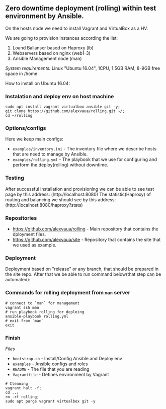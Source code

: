 ## Zero downtime deployment (rolling) within test environment by Ansible.

On the hosts node we need to install Vagrant and VirtualBox as a HV.

We are going to provision instances according the list:

1. Loand Ballanser based on Haproxy (lb)
1. Webservers based on nginx (web1-3)
1. Ansible Management node (man)

*System requirements:*
Linux "Ubuntu 16.04", 1CPU, 1.5GB RAM, 8-9GB free space in /home

How to install on Ubuntu 16.04:
### Instalation and deploy env on host machine
```
sudo apt install vagrant virtualbox ansible git -y;
git clone https://github.com/alexvaua/rolling.git ~/;
cd ~/rolling
```
### Options/configs
Here we keep main configs:
- `examples/inventory.ini` - The inventory file where we describe hosts that are need to manage by Ansible.
- `examples/rolling.yml` - The playbook that we use for configuring and perform the deploy(rolling) without downtime.

### Testing
After successful installation and provisioning we can be able to see test page by this address:
(http://localhost:8080)
The statistic(Haproxy) of routing and balancing we should see by this address:
(http://localhost:8080/haproxy?stats)

### Repositories
- https://github.com/alexvaua/rolling - Main repository that contains the dployment files.
- https://github.com/alexvaua/site - Repository that contains the site that we used as example.

### Deployment
Deployment based on "release" or any branch, that should be prepared in the site repo.
After that we be able to run command below(that step can be automated):

### Commands for rolling deployment from `man` server
```
# connect to `man` for management
vagrant ssh man
# run playbook rolling for deploing
ansible-playbook rolling.yml
# exit from `man`
exit
```

### Finish
*Files* 
- `bootstrap.sh` - Install/Config Ansible and Deploy env
- `examples` - Ansible configs and roles
- `README` - The file that you are reading
- `Vagrantfile` - Defines environment by Vagrant

```
# Cleaning
vagrant halt -f;
cd ..;
rm -rf rolling;
sudo apt purge vagrant virtualbox git -y
```

